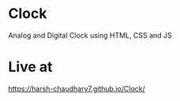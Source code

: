 # Clock
 Analog and Digital Clock using HTML, CSS and JS

# Live at
https://harsh-chaudhary7.github.io/Clock/

